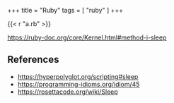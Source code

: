 +++
title = "Ruby"
tags = [ "ruby" ]
+++

{{< r "a.rb" >}}

<https://ruby-doc.org/core/Kernel.html#method-i-sleep>

## References

- <https://hyperpolyglot.org/scripting#sleep>
- <https://programming-idioms.org/idiom/45>
- <https://rosettacode.org/wiki/Sleep>
